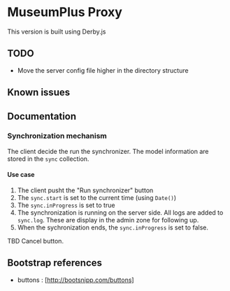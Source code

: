# MuseumPlus Proxy

This version is built using Derby.js

## TODO

- Move the server config file higher in the directory structure


## Known issues

## Documentation

### Synchronization mechanism

The client decide the run the synchronizer. The model information are stored in the ```sync``` collection.

#### Use case

1. The client pusht the "Run synchronizer" button
2. The ```sync.start``` is set to the current time (using ```Date()```)
3. The ```sync.inProgress``` is set to true
4. The synchronization is running on the server side. All logs are added to ```sync.log```. These are display in the admin zone for following up.
5. When the sychronization ends, the ```sync.inProgress``` is set to false.

TBD Cancel button.


## Bootstrap references

- buttons : [http://bootsnipp.com/buttons]
